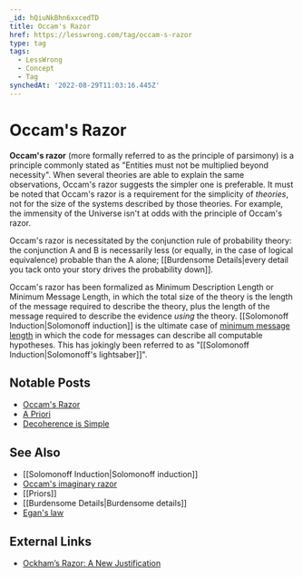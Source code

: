 ```yaml
---
_id: hQiuNkBhn6xxcedTD
title: Occam's Razor
href: https://lesswrong.com/tag/occam-s-razor
type: tag
tags:
  - LessWrong
  - Concept
  - Tag
synchedAt: '2022-08-29T11:03:16.445Z'
---
```

# Occam's Razor

**Occam's razor** (more formally referred to as the principle of parsimony) is a principle commonly stated as "Entities must not be multiplied beyond necessity". When several theories are able to explain the same observations, Occam's razor suggests the simpler one is preferable. It must be noted that Occam's razor is a requirement for the simplicity of *theories*, not for the size of the systems described by those theories. For example, the immensity of the Universe isn't at odds with the principle of Occam's razor.

Occam's razor is necessitated by the conjunction rule of probability theory: the conjunction A and B is necessarily less (or equally, in the case of logical equivalence) probable than the A alone; [[Burdensome Details|every detail you tack onto your story drives the probability down]].

Occam's razor has been formalized as Minimum Description Length or Minimum Message Length, in which the total size of the theory is the length of the message required to describe the theory, plus the length of the message required to describe the evidence *using* the theory. [[Solomonoff Induction|Solomonoff induction]] is the ultimate case of [minimum message length](https://wiki.lesswrong.com/wiki/minimum_message_length) in which the code for messages can describe all computable hypotheses. This has jokingly been referred to as "[[Solomonoff Induction|Solomonoff's lightsaber]]".

Notable Posts
-------------

*   [Occam's Razor](https://www.lesswrong.com/lw/jp/occams_razor/)
*   [A Priori](https://www.lesswrong.com/lw/k2/a_priori/)
*   [Decoherence is Simple](https://www.lesswrong.com/lw/q3/decoherence_is_simple/)

See Also
--------

*   [[Solomonoff Induction|Solomonoff induction]]
*   [Occam's imaginary razor](https://wiki.lesswrong.com/wiki/Occam's_imaginary_razor)
*   [[Priors]]
*   [[Burdensome Details|Burdensome details]]
*   [Egan's law](https://wiki.lesswrong.com/wiki/Egan's_law)

External Links
--------------

*   [Ockham’s Razor: A New Justification](http://www.andrew.cmu.edu/user/kk3n/ockham/Ockham.htm)